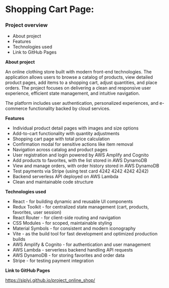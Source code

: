 # Shopping Cart Page:

### Project overview
* About project
* Features
* Technologies used
* Link to GitHub Pages

**About project**

An online clothing store built with modern front-end technologies. The application allows users to browse a catalog of products, view detailed product pages, add items to a shopping cart, adjust quantities, and place orders. The project focuses on delivering a clean and responsive user experience, efficient state management, and intuitive navigation.

The platform includes user authentication, personalized experiences, and e-commerce functionality backed by cloud services.

**Features**

- Individual product detail pages with images and size options
- Add-to-cart functionality with quantity adjustments
- Shopping cart page with total price calculation
- Confirmation modal for sensitive actions like item removal
- Navigation across catalog and product pages
- User registration and login powered by AWS Amplify and Cognito
- Add products to favorites, with the list stored in AWS DynamoDB
- View and manage orders, with order history stored in AWS DynamoDB
- Test payments via Stripe (using test card 4242 4242 4242 4242)
- Backend serverless API deployed on AWS Lambda
- Clean and maintainable code structure

**Technologies used**

- React - for building dynamic and reusable UI components
- Redux Toolkit - for centralized state management (cart, products, favorites, user session)
- React Router - for client-side routing and navigation
- CSS Modules - for scoped, maintainable styling
- Material Symbols - for consistent and modern iconography
- Vite - as the build tool for fast development and optimized production builds
- AWS Amplify & Cognito - for authentication and user management
- AWS Lambda - serverless backend handling API requests
- AWS DynamoDB - for storing favorites and order data
- Stripe - for testing payment integration

**Link to GitHub Pages**

https://siplyj.github.io/project_online_shop/